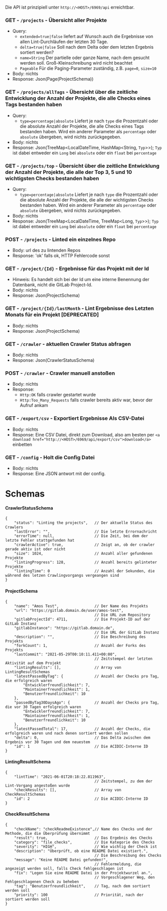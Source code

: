 Die API ist prinzipiell unter `http://<HOST>/6969/api` erreichtbar.

### GET - `/projects` - Übersicht aller Projekte
* Query: 
    * `extended=true|false` liefert auf Wunsch auch die Ergebnisse von allen Lint-Durchläufen der letzten 30 Tage.
    * `delta=true|false` Soll nach dem Delta oder dem letzten Ergebnis sortiert werden?
    * `name=String` Der partielle oder ganze Name, nach dem gesucht werden soll. Groß-Kleinschreibung wird nicht beachtet
    * `Pageable` Für die Paging-Parameter zuständig, z.B. `page=0`, `size=10`
* Body: nichts
* Response: Json(Page(ProjectSchema))

### GET - `/projects/allTags` - Übersicht über die zeitliche Entwicklung der Anzahl der Projekte, die alle Checks eines Tags bestanden haben
* Query:
    * `type=percentage|absolute` Liefert je nach `type` die Prozentzahl oder die absolute Anzahl der Projekte, die alle Checks eines Tags bestanden haben. Wird ein anderer Parameter als `percentage` oder `absolute` übergeben, wird nichts zurückgegeben.
* Body: nichts
* Response: Json(TreeMap<LocalDateTime, HashMap<String, `Typ`>>); `Typ` ist dabei entweder ein `Long` bei `absolute` oder ein `float` bei `percentage`

### GET - `/projects/top` - Übersicht über die zeitliche Entwicklung der Anzahl der Projekte, die alle der Top 3, 5 und 10 wichtigsten Checks bestanden haben
* Query:
    * `type=percentage|absolute` Liefert je nach `type` die Prozentzahl oder die absolute Anzahl der Projekte, die alle der wichtigsten Checks bestanden haben. Wird ein anderer Parameter als `percentage` oder `absolute` übergeben, wird nichts zurückgegeben.
* Body: nichts
* Response: Json(TreeMap<LocalDateTime, TreeMap<Long, `Typ`>>); `Typ` ist dabei entweder ein `Long` bei `absolute` oder ein `float` bei `percentage`

### POST - `/projects` - Linted ein einzelnes Repo
* Body: url des zu lintenden Repos
* Response: 'ok' falls ok, HTTP Fehlercode sonst

### GET - `/project/{Id}` - Ergebnisse für das Projekt mit der Id
* Hinweis: Es handelt sich bei der Id um eine interne Benennung der Datenbank, nicht die GitLab Project-Id.
* Body: nichts
* Response: Json(ProjectSchema)

### GET - `/project/{Id}/lastMonth` - Lint Ergebnisse des Letzten Monats für ein Projekt [DEPRECATED]
* Body: nichts
* Response: Json(ProjectSchema)

### GET - `/crawler` - aktuellen Crawler Status abfragen
* Body: nichts
* Response: Json(CrawlerStatusSchema)

### POST - `/crawler` - Crawler manuell anstoßen
* Body: nichts
* Response: 
  * `Http:OK` falls crawler gestartet wurde
  * `Http:Too_Many_Requests` falls crawler bereits aktiv war, bevor der Aufruf ankam

### GET - `/export/csv` - Exportiert Ergebnisse Als CSV-Datei
* Body: nichts
* Response: Eine CSV Datei, direkt zum Download, also am besten per `<a download href="http://<HOST>/6969/api/export/csv">download</a>` einbetten

### GET - `/config` - Holt die Config Datei
* Body: nichts
* Response: Eine JSON antwort mit der config.

# Schemas
#### CrawlerStatusSchema
```jsonc
{
    "status": "Linting the projects",   // Der aktuelle Status des Crawlers
    "lastError": "",                    // Die letzte Errornachricht
    "errorTime": null,                  // Die Zeit, bei dem der letzte Fehler stattgefunden hat
    "crawlerActive": true,              // Zeigt an, ob der crawler gerade aktiv ist oder nicht
    "size": 1024,                       // Anzahl aller gefundenen Projekte
    "lintingProgress": 128,             // Anzahl bereits gelinteter Projekte
    "lintingTime": 0                    // Anzahl der Sekunden, die während des letzen Crawlingvorgangs vergeangen sind
}
```

#### ProjectSchema
```jsonc
{
    "name": "Amos Test",                // Der Name des Projekts
    "url": "https://gitlab.domain.de/user/amos-test", 
                                        // Die URL zum Repository
    "gitlabProjectId": 4711,            // Die Projekt-ID auf der GitLab Instanz
    "gitlabInstance": "https://gitlab.domain.de", 
                                        // Die URL der GitLab Instanz
    "description": "",                  // Die Beschreibung des Projekts
    "forkCount": 1,                     // Anzahl der Forks des Projekts
    "lastCommit": "2021-05-29T00:10:11.411+00:00", 
                                        // Zeitstempel der letzten Aktivität auf dem Projekt
    "lintingResults": [],               // Array von LintingResultSchemas
    "latestPassedByTag": {              // Anzahl der Checks pro Tag, die erfolgreich waren
        "Entwicklerfreundlichkeit": 7,
        "Maintainerfreundlichkeit": 1,
        "Benutzerfreundlichkeit": 10
    },
    "passedByTag30DaysAgo": {           // Anzahl der Checks pro Tag, die vor 30 Tagen erfolgreich waren
        "Entwicklerfreundlichkeit": 7,
        "Maintainerfreundlichkeit": 1,
        "Benutzerfreundlichkeit": 10
    },
    "latestPassedTotal": 17,            // Anzahl der Checks, die erfolgreich waren und nach denen sortiert werden sollen
    "delta": 0,                         // Das Delta zwischen dem Ergebnis vor 30 Tagen und dem neuestem
    "id": 1                             // Die ACIDIC-Interne ID
}
```

#### LintingResultSchema
```jsonc
{
    "lintTime": "2021-06-01T20:18:22.811963", 
                                        // Zeitstempel, zu dem der Lint-Vorgang angestoßen wurde
    "checkResults": [],                 // Array von CheckResultSchemas
    "id": 2                             // Die ACIDIC-Interne ID
}
```

#### CheckResultSchema
```jsonc
{
    "checkName": "checkReadmeExistence",// Name des Checks und der Methode, die die Überprüfung übernimmt
    "result": true,                     // Das Ergebnis des Checks
    "category": "file_checks",          // Die Kategorie des Checks
    "severity": "HIGH",                 // Wie wichtig der Check ist
    "description": "Überprüft, ob eine README Datei existiert.", 
                                        // Die Beschreibung des Checks
    "message": "Keine README Datei gefunden!", 
                                        // Fehlermeldung, die angezeigt werden soll, falls Check fehlgeschlagen ist
    "fix": "Legen Sie eine README Datei in der Projektwurzel an.", 
                                        // Vorgeschlagener Weg, den Fehlgeschlagenen Check zu beheben 
    "tag": "Benutzerfreundlichkeit",    // Tag, nach dem sortiert werden soll
    "priority": 100                     // Priorität, nach der sortiert werden soll
}
```





